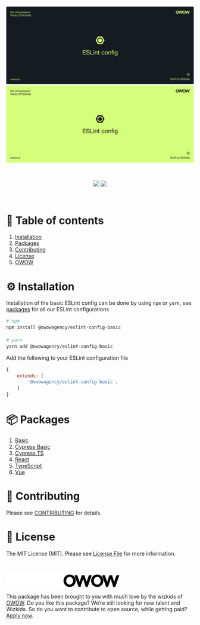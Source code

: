 ![banner-dark](assets/banner_dark.svg#gh-dark-mode-only)
![banner-light](assets/banner_light.svg#gh-light-mode-only)

<br>

<p align="center">
    <img src="https://img.shields.io/npm/v/@owowagency/eslint-config-basic">
    <img src="https://github.com/owowagency/eslint-config/actions/workflows/release.yml/badge.svg">
</p>

<br>


# 📖 Table of contents

1. [Installation](#%EF%B8%8F-installation)
1. [Packages](#-packages)
1. [Contributing](#-contributing)
1. [License](#-license)
1. [OWOW](#owow)

# ⚙️ Installation

Installation of the basic ESLint config can be done by using `npm` or `yarn`, see [packages](#-packages) for all our ESLint configurations

```bash
# npm
npm install @owowagency/eslint-config-basic

# yarn
yarn add @owowagency/eslint-config-basic
```

Add the following to your ESLint configuration file

```js
{
    extends: [
        '@owowagency/eslint-config-basic',
    ]
}
```

# 📦 Packages

1. [Basic](packages/eslint-config-basic/README.md)
1. [Cypress Basic](packages/eslint-config-cypress-basic/README.md)
1. [Cypress TS](packages/eslint-config-cypress-ts/README.md)
1. [React](packages/eslint-config-react/README.md)
1. [TypeScript](packages/eslint-config-ts/README.md)
1. [Vue](packages/eslint-config-vue/README.md)

# 🫶 Contributing

Please see [CONTRIBUTING](./CONTRIBUTING.md) for details.

# 📜 License

The MIT License (MIT). Please see [License File](./LICENSE) for more information.

<br>
<br>

<img id="owow" src="assets/owow_dark.svg#gh-dark-mode-only" width="150" />
<img id="owow" src="assets/owow_light.svg#gh-light-mode-only" width="150" />

This package has been brought to you with much love by the wizkids of [OWOW](https://owow.io/). Do you like this package? We’re still looking for new talent and Wizkids. So do you want to contribute to open source, while getting paid? [Apply now](https://owow.io/careers).
